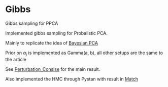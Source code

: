 # Gibbs
Gibbs sampling for PPCA


Implemented gibbs sampling for Probalistic PCA.

Mainly to replicate the idea of [Bayesian PCA](https://papers.nips.cc/paper/1549-bayesian-pca.pdf)

Prior on $\alpha_j$ is implemented as Gamma(a, b), all other setups are the same to the article


See [Perturbation_Consise](https://github.com/LeonCaesa/Gibbs/blob/master/Perturbation_Consise.ipynb) for the main result.


Also implemented the HMC through Pystan with result in [Match](https://github.com/LeonCaesa/Gibbs/blob/master/Match.ipynb)
